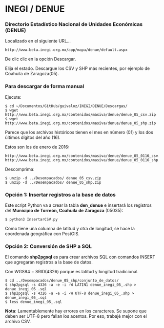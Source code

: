 
# INEGI / DENUE


### Directorio Estadístico Nacional de Unidades Económicas (DENUE)

Localizado en el siguiente URL...

    http://www.beta.inegi.org.mx/app/mapa/denue/default.aspx

De clic clic en la opción Descargar.

Elija el estado. Descargue los CSV y SHP más recientes, por ejemplo de Coahuila de Zaragoza(05).


### Para descargar de forma manual

Ejecute:

    $ cd ~/Documentos/GitHub/guivaloz/INEGI/DENUE/Descargas/
    $ wget http://www.beta.inegi.org.mx/contenidos/masiva/denue/denue_05_csv.zip
    $ wget http://www.beta.inegi.org.mx/contenidos/masiva/denue/denue_05_shp.zip

Parece que los archivos históricos tienen el mes en número (01) y los dos últimos dígitos del año (16).

Estos son los de enero de 2016:

    http://www.beta.inegi.org.mx/contenidos/masiva/denue/denue_05_0116_csv.zip
    http://www.beta.inegi.org.mx/contenidos/masiva/denue/denue_05_0116_shp.zip

Descomprima:

    $ unzip -d ../Desempacados/ denue_05_csv.zip
    $ unzip -d ../Desempacados/ denue_05_shp.zip


### Opción 1: Insertar registros a la base de datos

Este script Python va a crear la tabla **den_denue** e insertará los registros del **Municipio de Torreón, Coahuila de Zaragoza** (05035):

    $ python3 InsertarCSV.py

Como tiene una columna de latitud y otra de longitud, se hace la coordenada geográfica con PostGIS.


### Opción 2: Conversión de SHP a SQL

El comando **shp2pgsql** es para crear archivos SQL con comandos INSERT que agregarán registros a la base de datos.

Con WGS84 = SRID(4326) porque es latitud y longitud tradicional.

    $ cd ../Desempacados/denue_05_shp/conjunto_de_datos/
    $ shp2pgsql -s 4326 -a -e -i -W LATIN1 denue_inegi_05_.shp > denue_inegi_05_.sql
    $ shp2pgsql -s 4326 -a -e -i -W UTF-8 denue_inegi_05_.shp > denue_inegi_05_.sql
    $ less denue_inegi_05_.sql

**Nota:** Lamentablemente hay errores en los caracteres. Se supone que deben ser UTF-8 pero fallan los acentos. Por eso, trabajé mejor con el archivo CSV.
